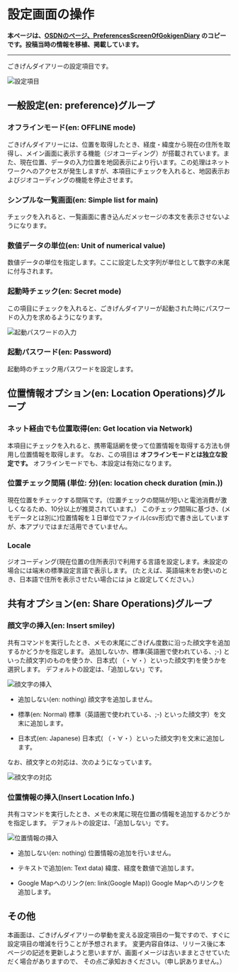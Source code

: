 # 設定画面の操作

**本ページは、[OSDNのページ、PreferencesScreenOfGokigenDiary](https://osdn.net/projects/gokigen/wiki/PreferencesScreenOfGokigenDiary) のコピーです。投稿当時の情報を移植、掲載しています。**

------

ごきげんダイアリーの設定項目です。

![設定項目](PreferencesScreenOfGokigenDiary_Preference.png "設定項目")

## 一般設定(en: preference)グループ

### オフラインモード(en: OFFLINE mode)

ごきげんダイアリーには、位置を取得したとき、経度・緯度から現在の住所を取得し、メイン画面に表示する機能（ジオコーディング）が搭載されています。また、現在位置、データの入力位置を地図表示により行います。この処理はネットワークへのアクセスが発生しますが、本項目にチェックを入れると、地図表示およびジオコーディングの機能を停止させます。

### シンプルな一覧画面(en: Simple list for main)

チェックを入れると、一覧画面に書き込んだメッセージの本文を表示させないようになります。

### 数値データの単位(en: Unit of numerical value)

数値データの単位を指定します。ここに設定した文字列が単位として数字の末尾に付与されます。

### 起動時チェック(en: Secret mode)

この項目にチェックを入れると、ごきげんダイアリーが起動された時にパスワードの入力を求めるようになります。

![起動パスワードの入力](PreferencesScreenOfGokigenDiary_passwordInput.png "起動パスワードの入力")

### 起動パスワード(en: Password)

起動時のチェック用パスワードを設定します。

## 位置情報オプション(en: Location Operations)グループ

### ネット経由でも位置取得(en: Get location via Network)

本項目にチェックを入れると、携帯電話網を使って位置情報を取得する方法も併用し位置情報を取得します。
なお、この項目は **オフラインモードとは独立な設定です。** オフラインモードでも、本設定は有効になります。

### 位置チェック間隔 (単位: 分)(en: location check duration (min.))

現在位置をチェックする間隔です。（位置チェックの間隔が短いと電池消費が激しくなるため、10分以上が推奨されています。）
このチェック間隔に基づき、(メモデータとは別に)位置情報を１日単位でファイル(csv形式)で書き出していますが、本アプリではまだ活用できていません。

### Locale

ジオコーディング(現在位置の住所表示)で利用する言語を設定します。未設定の場合には端末の標準設定言語で表示します。
(たとえば、英語端末をお使いのとき、日本語で住所を表示させたい場合には ja と設定してください。）

## 共有オプション(en: Share Operations)グループ

### 顔文字の挿入(en: Insert smiley)

共有コマンドを実行したとき、メモの末尾にごきげん度数に沿った顔文字を追加するかどうかを指定します。
追加しないか、標準(英語圏で使われている、;-) といった顔文字)のものを使うか、日本式( （・∀・）といった顔文字)を使うかを選択します。
デフォルトの設定は、「追加しない」です。

![顔文字の挿入](PreferencesScreenOfGokigenDiary_Preference2.png "顔文字の挿入")

* 追加しない(en: nothing)
 顔文字を追加しません。

* 標準(en: Normal)
 標準（英語圏で使われている、;-) といった顔文字）を文末に追加します。

* 日本式(en: Japanese)
 日本式( （・∀・）といった顔文字)を文末に追加します。

なお、顔文字との対応は、次のようになっています。

![顔文字の対応](PreferencesScreenOfGokigenDiary_Emotions.png "顔文字の対応")

### 位置情報の挿入(Insert Location Info.)

共有コマンドを実行したとき、メモの末尾に現在位置の情報を追加するかどうかを指定します。
デフォルトの設定は、「追加しない」です。

![位置情報の挿入](PreferencesScreenOfGokigenDiary_Preference4.png "位置情報の挿入")

* 追加しない(en: nothing)
  位置情報の追加を行いません。

* テキストで追加(en: Text data)
  緯度、経度を数値で追加します。

* Google Mapへのリンク(en: link(Google Map))
  Google Mapへのリンクを追加します。

## その他

本画面は、ごきげんダイアリーの挙動を変える設定項目の一覧ですので、すぐに設定項目の増減を行うことが予想されます。
変更内容自体は、リリース後に本ページの記述を更新しようと思いますが、画面イメージは古いままとさせていただく場合がありますので、
その点ご承知おきください。（申し訳ありません。）
